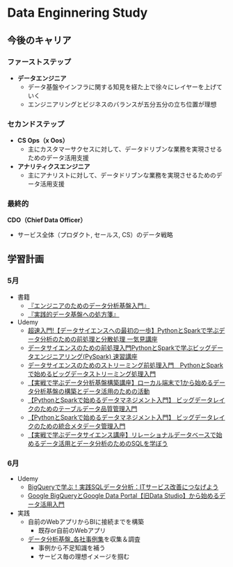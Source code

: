 # Data Enginnering Study

## 今後のキャリア
### ファーストステップ
* **データエンジニア**<br>
    * データ基盤やインフラに関する知見を経た上で徐々にレイヤーを上げていく
    * エンジニアリングとビジネスのバランスが五分五分の立ち位置が理想

### セカンドステップ
* **CS Ops（x Oos）**
    * 主にカスタマーサクセスに対して、データドリブンな業務を実現させるためのデータ活用支援
* **アナリティクスエンジニア**
    * 主にアナリストに対して、データドリブンな業務を実現させるためのデータ活用支援

### 最終的
**CDO（Chief Data Officer）**<br>
* サービス全体（プロダクト, セールス, CS）のデータ戦略

## 学習計画
### 5月
* 書籍
    * [『エンジニアのためのデータ分析基盤入門』](https://amzn.asia/d/0yDiDoo)
    * [『実践的データ基盤への処方箋』](https://amzn.asia/d/7FBkI6V)
* Udemy
    * [超速入門!【データサイエンスへの最初の一歩】PythonとSparkで学ぶデータ分析のための前処理と分散処理 一気見講座](https://www.udemy.com/course/spark-python-crush-course/)
    * [データサイエンスのための前処理入門PythonとSparkで学ぶビッグデータエンジニアリング(PySpark) 速習講座](https://www.udemy.com/course/python-spark-pyspark/)
    * [データサイエンスのためのストリーミング前処理入門　PythonとSparkで始めるビッグデータストリーミング処理入門](https://www.udemy.com/course/python-spark-streaming/)
    * [【実戦で学ぶデータ分析基盤構築講座】ローカル端末で1から始めるデータ分析基盤の構築とデータ活用のための活動](https://www.udemy.com/course/dataplatform_local/)
    * [【PythonとSparkで始めるデータマネジメント入門】 ビッグデータレイクのためのテーブルデータ品質管理入門](https://www.udemy.com/course/python-spark-data-quality/)
    * [【PythonとSparkで始めるデータマネジメント入門】 ビッグデータレイクのための統合メタデータ管理入門](https://www.udemy.com/course/datamanagement-spark-metadata/)
    * [【実戦で学ぶデータサイエンス講座】リレーショナルデータベースで始めるデータ活用とデータ分析のためのSQLを学ぼう](https://www.udemy.com/course/business_sql/)

### 6月
* Udemy
    * [BigQueryで学ぶ！実践SQLデータ分析：ITサービス改善につなげよう](https://www.udemy.com/course/bq-sql-analysis/)
    * [Google BigQueryとGoogle Data Portal【旧Data Studio】から始めるデータ活用入門](https://www.udemy.com/course/bigquery_dataportal_basic/)
* 実践
    * 自前のWebアプリからBIに接続までを構築<br>
        * 既存or自前のWebアプリ
    * [データ分析基盤_各社事例集](https://docs.google.com/document/d/1DYD324wwbWTu5QFk93WcG7pb18XCNw561MBtwO_mVBo/edit?usp=sharing)を収集＆調査
        * 事例から不足知識を補う
        * サービス毎の理想イメージを掴む
